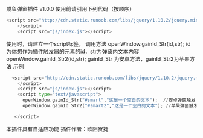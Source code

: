 咸鱼弹窗插件 v1.0.0
使用前请引用下列代码（按顺序）

```python
<script src="http://cdn.static.runoob.com/libs/jquery/1.10.2/jquery.min.js">
    </script>
    <script src="js/index.js"></script>
```

使用时，请建立一个script标签，
调用方法 openWindow.gainId_Str(id,str); id 为你想作为插件触发器的元素的id，str为弹窗内文本内容
        openWindow.gainId_Str2(id,str); gainId_Str 为安卓方法，gainId_Str2为苹果方法
示例 

```python  
  <script src="http://cdn.static.runoob.com/libs/jquery/1.10.2/jquery.min.js">
    </script>
    <script src="js/index.js"></script>
    <script type="text/javascript">
      openWindow.gainId_Str("#smart","这是一个空白的文本");  //安卓弹窗触发
      openWindow.gainId_Str2("#smart2","这是一个空白的文本"); //苹果弹窗触发

   </script>
```

本插件具有自适应功能
插件作者：欧阳贺捷